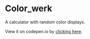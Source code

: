# Color_werk

A calculator with random color displays.

View it on codepen.io by <a href = "http://codepen.io/Boyboi86/full/QEvoEr/">clicking here</a>.
